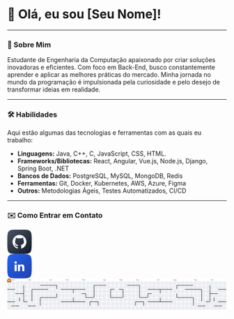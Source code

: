 # 👋 Olá, eu sou [Seu Nome]!

---

### 🚀 Sobre Mim

Estudante de Engenharia da Computação apaixonado por criar soluções inovadoras e eficientes. Com foco em Back-End, busco constantemente aprender e aplicar as melhores práticas do mercado. Minha jornada no mundo da programação é impulsionada pela curiosidade e pelo desejo de transformar ideias em realidade.

---

### 🛠️ Habilidades

Aqui estão algumas das tecnologias e ferramentas com as quais eu trabalho:

* **Linguagens:** Java, C++, C, JavaScript, CSS, HTML.
* **Frameworks/Bibliotecas:** React, Angular, Vue.js, Node.js, Django, Spring Boot, .NET
* **Bancos de Dados:** PostgreSQL, MySQL, MongoDB, Redis
* **Ferramentas:** Git, Docker, Kubernetes, AWS, Azure, Figma
* **Outros:** Metodologias Ágeis, Testes Automatizados, CI/CD


---

### ✉️ Como Entrar em Contato



<!-- SVG de clip-path -->
<svg width="0" height="0" style="position: absolute;">
  <defs>
    <clipPath id="squircleClip" clipPathUnits="objectBoundingBox">
      <path d="M 0,0.5 C 0,0 0,0 0.5,0 S 1,0 1,0.5 1,1 0.5,1 0,1 0,0.5"></path>
    </clipPath>
  </defs>
</svg>

<!-- Container dos ícones -->
<div href="https://github.com/uhefwhubeuf/uhefwhubeuf# style="display: flex; gap: 16px; padding: 10px; background: rgba(0,0,0,0.1); border-radius: 12px;">
  <!-- Ícone 1 -->
  <div class="icon github" style="clip-path: url(#squircleClip); width: 56px; height: 56px; background: linear-gradient(to bottom right, #4b5563, #111827); display: flex; align-items: center; justify-content: center; border-radius: 12px; transition: 0.3s; cursor: pointer;" onmouseover="this.style.transform='scale(1.1) translateY(-8px)'" onmouseout="this.style.transform='scale(1) translateY(0)'">
    <svg viewBox="0 0 24 24" fill="white" width="32" height="32">
      <path d="M12 0c-6.6 0-12 5.4-12 12 0 5.3 3.4 9.8 8.2 11.4.6.1.8-.3.8-.6v-2.2c-3.3.7-4-1.4-4-1.4-.5-1.4-1.3-1.8-1.3-1.8-1.1-.7.1-.7.1-.7 1.2.1 1.8 1.2 1.8 1.2 1.1 1.8 2.8 1.3 3.5 1 .1-.8.4-1.3.8-1.6-2.7-.3-5.5-1.3-5.5-5.9 0-1.3.5-2.4 1.2-3.2-.1-.3-.5-1.5.1-3.2 0 0 1-.3 3.3 1.2 1-.3 2-.4 3-.4s2 .1 3 .4c2.3-1.6 3.3-1.2 3.3-1.2.7 1.6.2 2.9.1 3.2.8.8 1.2 1.9 1.2 3.2 0 4.6-2.8 5.6-5.5 5.9.4.4.8 1.1.8 2.2v3.3c0 .3.2.7.8.6 4.8-1.6 8.2-6.1 8.2-11.4 0-6.6-5.4-12-12-12z"/>
    </svg>
  </div>

  <!-- Ícone 2 -->
  <div href = "https://www.linkedin.com/in/henrique-de-avila-bento-02532b352/" class="icon linkedin" style="clip-path: url(#squircleClip); width: 56px; height: 56px; background: linear-gradient(to bottom right, #2563eb, #1e40af); display: flex; align-items: center; justify-content: center; border-radius: 12px; transition: 0.3s; cursor: pointer;" onmouseover="this.style.transform='scale(1.1) translateY(-8px)'" onmouseout="this.style.transform='scale(1) translateY(0)'">
    <svg viewBox="0 0 24 24" fill="white" width="32" height="32">
      <path d="M20.4 20.5h-3.6v-5.6c0-1.3-.03-3-1.85-3s-2.13 1.4-2.13 2.9v5.7h-3.56v-11.5h3.41v1.6h.05c.48-.9 1.64-1.85 3.37-1.85 3.6 0 4.27 2.37 4.27 5.45v6.28zM5.34 7.43c-1.14 0-2.06-.93-2.06-2.07s.92-2.06 2.06-2.06 2.06.92 2.06 2.06-.93 2.07-2.06 2.07zm1.78 13.02h-3.56v-11.5h3.56v11.5z"/>
    </svg>
  </div>
</div>
<style>
  .icon:hover {
    transform: scale(1.1) translateY(-8px);
  }
</style>


<picture>
    <source media="(prefers-color-scheme: dark)" srcset="https://raw.githubusercontent.com/zeneiltongpdev/zeneiltongpdev/output/pacman-contribution-graph-dark.svg">
    <source media="(prefers-color-scheme: light)" srcset="https://raw.githubusercontent.com/zeneiltongpdev/zeneiltongpdev/output/pacman-contribution-graph.svg">
    <img alt="pacman contribution graph" src="https://raw.githubusercontent.com/zeneiltongpdev/zeneiltongpdev/output/pacman-contribution-graph.svg" style="visibility:visible;max-width:100%;">
  </picture>


